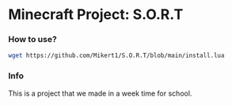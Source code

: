 # Minecraft Project: S.O.R.T

### How to use?
```bash
wget https://github.com/Mikert1/S.O.R.T/blob/main/install.lua
```

### Info
This is a project that we made in a week time for school.